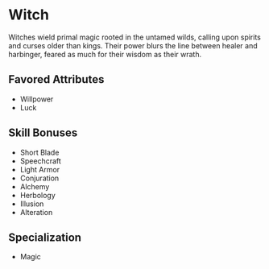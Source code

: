 # Witch

Witches wield primal magic rooted in the untamed wilds, calling upon spirits and curses older than kings. Their power blurs the line between healer and harbinger, feared as much for their wisdom as their wrath. 

## Favored Attributes
- Willpower
- Luck

## Skill Bonuses
- Short Blade
- Speechcraft
- Light Armor
- Conjuration
- Alchemy
- Herbology
- Illusion
- Alteration

## Specialization
- Magic